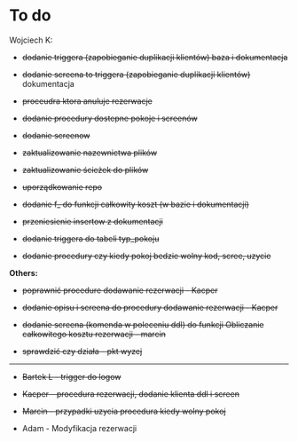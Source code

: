 # To do


Wojciech K:   
- ~~dodanie triggera (zapobieganie duplikacji klientów) baza i dokumentacja~~  

- ~~dodanie screena to triggera (zapobieganie duplikacji klientów)~~ dokumentacja  

- ~~proceudra ktora anuluje rezerwacje~~

- ~~dodanie procedury dostepne pokoje i screenów~~

- ~~dodanie screenow~~  

- ~~zaktualizowanie nazewnictwa plików~~  

- ~~zaktualizowanie ścieżek do plików~~  

- ~~uporządkowanie repo~~

- ~~dodanie f_ do funkcji całkowity koszt (w bazie i dokumentacji)~~  

- ~~przeniesienie insertow z dokumentacji~~ 

- ~~dodanie triggera do tabeli typ_pokoju~~  

- ~~dodanie procedury czy kiedy pokoj bedzie wolny kod, scree, uzycie~~

**Others:** 
- ~~poprawnić procedure dodawanie rezerwacji - Kacper~~  
- ~~dodanie opisu i screena do procedury dodawanie rezerwacji - Kacper~~ 

- ~~dodanie screena (komenda w poleceniu ddl) do funkcji Obliczanie całkowitego kosztu rezerwacji - marcin~~  

- ~~sprawdzić czy działa -  pkt wyzej~~  
 


---
           
- ~~Bartek L - trigger do logow~~  
- ~~Kacper - procedura rezerwacji, dodanie klienta  ddl i screen~~

- ~~Marcin - przypadki uzycia  procedura kiedy wolny pokoj~~  
- Adam - Modyfikacja rezerwacji 

